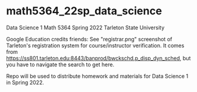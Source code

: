 # math5364_22sp_data_science
Data Science 1 Math 5364 Spring 2022 Tarleton State University

Google Education credits friends: See "registrar.png" screenshot of Tarleton's registration system for course/instructor verification.  It comes from https://ss801.tarleton.edu:8443/banprod/bwckschd.p_disp_dyn_sched, but you have to navigate the search to get here.

Repo will be used to distribute homework and materials for Data Science 1 in Spring 2022.
